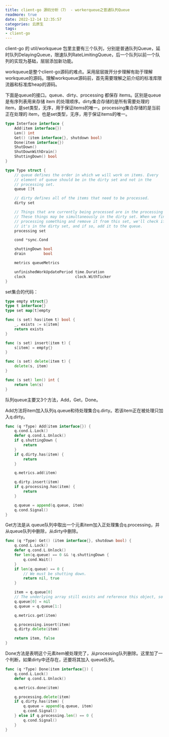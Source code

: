 ```yaml
---
title: client-go 源码分析（7） - workerqueue之普通队列Queue
readmore: true
date: 2022-12-14 12:35:57
categories: 云原生
tags:
- client-go
---
```


client-go 的 util/workqueue 包里主要有三个队列，分别是普通队列Queue，延时队列DelayingQueue，限速队列RateLimitingQueue，后一个队列以前一个队列的实现为基础，层层添加新功能。

workqueue是整个client-go源码的难点。采用层层拨开分步理解有助于理解workqueue的源码。理解workqueue源码前，首先需要理解之前介绍的标准库限流器和标准库heap的源码。

下面是queue的接口。queue、dirty、processing 都保存 items。区别是queue是有序列表用来存储 item 的处理顺序。dirty集合存储的是所有需要处理的 item，是set类型，无序，用于保证items的唯一。processing集合存储的是当前正在处理的 item，也是set类型，无序，用于保证items的唯一。

```go
type Interface interface {
	Add(item interface{})
	Len() int
	Get() (item interface{}, shutdown bool)
	Done(item interface{})
	ShutDown()
	ShutDownWithDrain()
	ShuttingDown() bool
}

type Type struct {
	// queue defines the order in which we will work on items. Every
	// element of queue should be in the dirty set and not in the
	// processing set.
	queue []t

	// dirty defines all of the items that need to be processed.
	dirty set

	// Things that are currently being processed are in the processing set.
	// These things may be simultaneously in the dirty set. When we finish
	// processing something and remove it from this set, we'll check if
	// it's in the dirty set, and if so, add it to the queue.
	processing set

	cond *sync.Cond

	shuttingDown bool
	drain        bool

	metrics queueMetrics

	unfinishedWorkUpdatePeriod time.Duration
	clock                      clock.WithTicker
}
```

set集合的代码：

```go
type empty struct{}
type t interface{}
type set map[t]empty

func (s set) has(item t) bool {
	_, exists := s[item]
	return exists
}

func (s set) insert(item t) {
	s[item] = empty{}
}

func (s set) delete(item t) {
	delete(s, item)
}

func (s set) len() int {
	return len(s)
}
```

队列queue主要又3个方法，Add，Get，Done。

Add方法将item加入队列q.queue和待处理集合q.dirty。若该item正在被处理只加入q.dirty。

```go
func (q *Type) Add(item interface{}) {
	q.cond.L.Lock()
	defer q.cond.L.Unlock()
	if q.shuttingDown {
		return
	}
	if q.dirty.has(item) {
		return
	}

	q.metrics.add(item)

	q.dirty.insert(item)
	if q.processing.has(item) {
		return
	}

	q.queue = append(q.queue, item)
	q.cond.Signal()
}
```

Get方法是从 queue队列中取出一个元素item加入正处理集合q.processing，并从queue队列中删除，从dirty中删除。

```go
func (q *Type) Get() (item interface{}, shutdown bool) {
	q.cond.L.Lock()
	defer q.cond.L.Unlock()
	for len(q.queue) == 0 && !q.shuttingDown {
		q.cond.Wait()
	}
	if len(q.queue) == 0 {
		// We must be shutting down.
		return nil, true
	}

	item = q.queue[0]
	// The underlying array still exists and reference this object, so the object will not be garbage collected.
	q.queue[0] = nil
	q.queue = q.queue[1:]

	q.metrics.get(item)

	q.processing.insert(item)
	q.dirty.delete(item)

	return item, false
}
```

Done方法是表明这个元素item被处理完了，从processing队列删除。这里加了一个判断，如果dirty中还存在，还要将其加入 queue队列。

```go
func (q *Type) Done(item interface{}) {
	q.cond.L.Lock()
	defer q.cond.L.Unlock()

	q.metrics.done(item)

	q.processing.delete(item)
	if q.dirty.has(item) {
		q.queue = append(q.queue, item)
		q.cond.Signal()
	} else if q.processing.len() == 0 {
		q.cond.Signal()
	}
}
```
